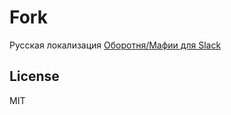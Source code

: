 # Fork
Русская локализация [Оборотня/Мафии для Slack](https://github.com/chrisgillis/slackwolf) 

## License

MIT 

